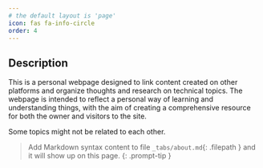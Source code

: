 ```yaml
---
# the default layout is 'page'
icon: fas fa-info-circle
order: 4
---
```

## Description
This is a personal webpage designed to link content created on other platforms and organize thoughts and research on technical topics. The webpage is intended to reflect a personal way of learning and understanding things, with the aim of creating a comprehensive resource for both the owner and visitors to the site.

Some topics might not be related to each other.

> Add Markdown syntax content to file `_tabs/about.md`{: .filepath } and it will show up on this page.
{: .prompt-tip }
